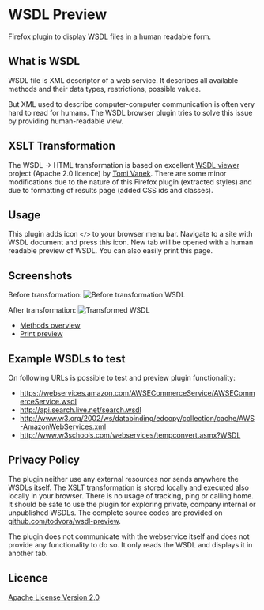 # WSDL Preview
Firefox plugin to display [WSDL](https://en.wikipedia.org/wiki/Web_Services_Description_Language) files in a human readable form.

## What is WSDL
WSDL file is XML descriptor of a web service. It describes all available methods and their
data types, restrictions, possible values.

But XML used to describe computer-computer communication is often very hard to read for humans.
The WSDL browser plugin tries to solve this issue by providing human-readable view.

## XSLT Transformation
The WSDL -> HTML transformation is based on excellent [WSDL viewer](http://tomi.vanek.sk/index.php?page=wsdl-preview)
project (Apache 2.0 licence) by [Tomi Vanek](https://twitter.com/tomivanek1). There are some
minor modifications due to the nature of this Firefox plugin (extracted styles) and due
to formatting of results page (added CSS ids and classes).

## Usage
This plugin adds icon ```</>``` to your browser menu bar. Navigate to a site with WSDL document and press this icon. New tab will be opened with a human readable preview of WSDL. You can also easily print this page.

## Screenshots

Before transformation:
![Before transformation WSDL](https://raw.github.com/todvora/wsdl-preview/master/screenshots/raw-wsdl.png)

After transformation:
![Transformed WSDL](https://raw.github.com/todvora/wsdl-preview/master/screenshots/transformed-operation-details.png)

- [Methods overview](https://raw.github.com/todvora/wsdl-preview/master/screenshots/transformed-wsdl.png)
- [Print preview](https://raw.github.com/todvora/wsdl-preview/master/screenshots/print-preview.png)

## Example WSDLs to test

On following URLs is possible to test and preview plugin functionality:
- https://webservices.amazon.com/AWSECommerceService/AWSECommerceService.wsdl
- http://api.search.live.net/search.wsdl
- http://www.w3.org/2002/ws/databinding/edcopy/collection/cache/AWS-AmazonWebServices.xml
- http://www.w3schools.com/webservices/tempconvert.asmx?WSDL

## Privacy Policy
The plugin neither use any external resources nor sends anywhere the WSDLs itself. The XSLT transformation is stored locally and
executed also locally in your browser. There is no usage of tracking, ping or calling home. It should be safe to use the plugin for exploring
private, company internal or unpublished WSDLs. The complete source codes are provided on [github.com/todvora/wsdl-preview](https://github.com/todvora/wsdl-preview).

The plugin does not communicate with the webservice itself and does not provide any functionality to do so. It only reads the WSDL and displays it in another tab.

## Licence
[Apache License Version 2.0](https://www.apache.org/licenses/LICENSE-2.0.txt)
